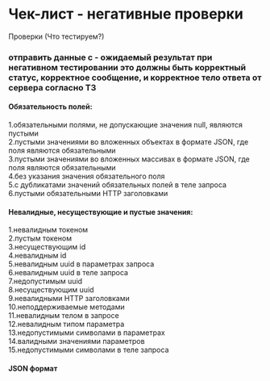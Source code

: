 # Чек-лист - негативные проверки
Проверки (Что тестируем?)
### отправить данные с - oжидаемый результат при негативном тестировании это должны быть корректный статус, корректное сообщение, и корректное тело ответа от сервера согласно ТЗ
#### Обязательность полей:  
1.обязательными полями, не допускающие значения null, являются пустыми  
2.пустыми значениями во вложенных объектах в формате JSON, где поля являются обязательными  
3.пустыми значениями во вложенных массивах в формате JSON, где поля являются обязательными  
4.без указания значения обязательного поля  
5.с дубликатами значений обязательных полей в теле запроса  
6.пустыми обязательными HTTP заголовками  
#### Невалидные, несуществующие и пустые значения:  
1.невалидным токеном  
2.пустым токеном  
3.несуществующим id  
4.невалидным id  
5.невалидным uuid в параметрах запроса  
6.невалидным uuid в теле запроса  
7.недопустимым uuid  
8.несуществующим uuid  
9.невалидными HTTP заголовками  
10.неподдерживаемые методами  
11.невалидным телом в запросе  
12.невалидным типом параметра  
13.недопустимыми символами в параметрах  
14.валидными значениями параметров    
15.недопустимыми символами в теле запроса  
#### JSON формат
